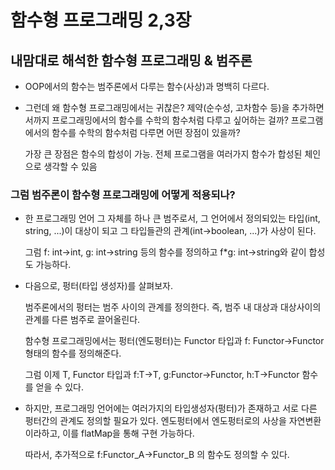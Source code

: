 # 함수형 프로그래밍 2,3장

## 내맘대로 해석한 함수형 프로그래밍 & 범주론

- OOP에서의 함수는 범주론에서 다루는 함수(사상)과 명백히 다르다.

- 그런데 왜 함수형 프로그래밍에서는 귀찮은? 제약(순수성, 고차함수 등)을 추가하면서까지 프로그래밍에서의 함수를 수학의 함수처럼 다루고 싶어하는 걸까? 프로그램에서의 함수를 수학의 함수처럼 다루면 어떤 장점이 있을까?

  가장 큰 장점은 함수의 합성이 가능. 전체 프로그램을 여러가지 함수가 합성된 체인으로 생각할 수 있음

### 그럼 범주론이 함수형 프로그래밍에 어떻게 적용되나?

- 한 프로그래밍 언어 그 자체를 하나 큰 범주로서, 그 언어에서 정의되있는 타입(int, string, ...)이 대상이 되고 그 타입들관의 관계(int->boolean, ...)가 사상이 된다.

  그럼 f: int->int, g: int->string 등의 함수를 정의하고 f\*g: int->string와 같이 합성도 가능하다.

- 다음으로, 펑터(타입 생성자)를 살펴보자.

  범주론에서의 펑터는 범주 사이의 관계를 정의한다. 즉, 범주 내 대상과 대상사이의 관계를 다른 범주로 끌어올린다.

  함수형 프로그래밍에서는 펑터(엔도펑터)는 Functor<T> 타입과 f: Functor<T>->Functor<T> 형태의 함수를 정의해준다.

  그럼 이제 T, Functor<T> 타입과 f:T->T, g:Functor<T>->Functor<T>, h:T->Functor<T> 함수를 얻을 수 있다.

- 하지만, 프로그래밍 언어에는 여러가지의 타입생성자(펑터)가 존재하고 서로 다른 펑터간의 관계도 정의할 필요가 있다.
  엔도펑터에서 엔도펑터로의 사상을 자연변환이라하고, 이를 flatMap을 통해 구현 가능하다.

  따라서, 추가적으로 f:Functor_A<T>->Functor_B<T> 의 함수도 정의할 수 있다.
